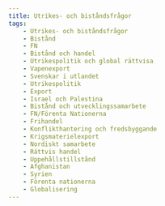 ```yaml
---
title: Utrikes- och biståndsfrågor
tags:
    - Utrikes- och biståndsfrågor
    - Bistånd
    - FN
    - Bistånd och handel
    - Utrikespolitik och global rättvisa
    - Vapenexport
    - Svenskar i utlandet
    - Utrikespolitik
    - Export
    - Israel och Palestina
    - Bistånd och utvecklingssamarbete
    - FN/Förenta Nationerna
    - Frihandel
    - Konflikthantering och fredsbyggande
    - Krigsmaterielexport
    - Nordiskt samarbete
    - Rättvis handel
    - Uppehållstillstånd
    - Afghanistan
    - Syrien
    - Förenta nationerna
    - Globalisering
---
```

